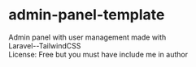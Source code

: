 # admin-panel-template
 Admin panel with user management made with <br>
 Laravel--TailwindCSS <br>
 License: Free but you must have include me in author
